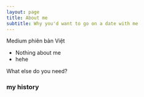 ```yaml
---
layout: page
title: About me
subtitle: Why you'd want to go on a date with me
---
```


Medium phiên bản Việt

- Nothing about me
- hehe

What else do you need?

### my history
